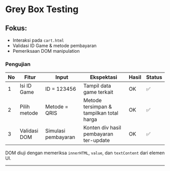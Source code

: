 # Grey Box Testing

## Fokus:
- Interaksi pada `cart.html`
- Validasi ID Game & metode pembayaran
- Pemeriksaan DOM manipulation

### Pengujian
| No | Fitur          | Input                          | Ekspektasi                                   | Hasil | Status |
|----|----------------|--------------------------------|----------------------------------------------|--------|-------|
| 1  | Isi ID Game    | ID = 123456                    | Tampil data game terkait                     | OK     | ✅    |
| 2  | Pilih metode   | Metode = QRIS                  | Metode tersimpan & tampilkan total harga     | OK     | ✅    |
| 3  | Validasi DOM   | Simulasi pembayaran            | Konten div hasil pembayaran ter-update       | OK     | ✅    |

DOM diuji dengan memeriksa `innerHTML`, `value`, dan `textContent` dari elemen UI.


---

